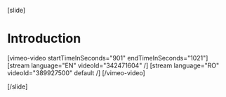[slide]
# Introduction

[vimeo-video startTimeInSeconds="901" endTimeInSeconds="1021"]
[stream language="EN" videoId="342471604"  /]
[stream language="RO" videoId="389927500" default /]
[/vimeo-video]

[/slide]